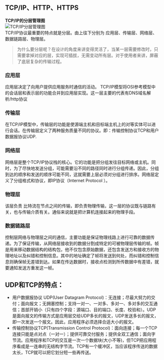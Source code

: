 ## TCP/IP、HTTP、HTTPS  
**TCP/IP的分层管理图**  
![TCP/IP分层管理图](https://pic4.zhimg.com/v2-3edf5e7e8e451f350d578a7ccd7c562b_b.jpg)  
TCP/IP协议最重要的特点就是分层。由上往下分别为 应用层、传输层、网络层、数据链路层、物理层。  
> 为什么要分层呢？在设计的角度来讲变得灵活了，当某一层需要修改时，只需要拿掉对应的层，实现可插拔，无需变动所有层。对于使用者来讲，屏蔽了底层复杂的传输过程。  
### 应用层  
应用层决定了向用户提供应用服务时通信的活动。 TCP/IP模型将OSI参考模型中的会话层和表示层的功能合并到应用层实现。这一层主要的代表有DNS域名解析/http协议  
### 传输层  
在TCP/IP模型中，传输层的功能是使源端主机和目标端主机上的对等实体可以进行会话。在传输层定义了两种服务质量不同的协议。即：传输控制协议TCP和用户数据报协议UDP.  
### 网络层  
网络层是整个TCP/IP协议栈的核心。它的功能是把分组发往目标网络或主机。同时，为了尽快地发送分组，可能需要沿不同的路径同时进行分组传递。因此，分组到达的顺序和发送的顺序可能不同，这就需要上层必须对分组进行排序。网络层定义了分组格式和协议，即IP协议（Internet Protocol ）。  
### 物理层  
该层负责 比特流在节点之间的传输，即负责物理传输，这一层的协议既与链路有关，也与传输介质有关。通俗来说就是把计算机连接起来的物理手段。  
### 数据链路层  
控制层网络与物理层之间的通信，主要功能是保证物理线路上进行可靠的数据传递。为了保证传输，从网络层接收到的数据分割成特定的可被物理层传输的帧。帧是用来移动数据结构的结构包，他不仅包含原始数据，还包含发送方和接收方的物理地址以及纠错和控制信息。其中的地址确定了帧将发送到何处，而纠错和控制信息则确保帧无差错到达。如果在传达数据时，接收点检测到所传数据中有差错，就要通知发送方重发这一帧。  
## UDP和TCP的特点：  
* 用户数据报协议 UDP(User Datagram Protocol)：无连接；尽最大努力的交付；面向报文；无拥塞控制；支持一对一、一对多、多对一、多对多的交互通信；首部开销小（只有四个字段：源端口、目的端口、长度、校验和）。UDP是面向报文的传输方式是应用层交给UDP多长的报文，UDP发送多长的报文，即一次发送一个报文。因此，应用程序必须选择合适大小的报文。  
* 传输控制协议TCP(Transmission Control Protocol)：面向连接；每一个TCP连接只能是点对点（一对一）；提供可靠交付服务；提供全双工通信；面向字节流。应用程序和TCP的交互是一次一个数据块(大小不等)，但TCP把应用程序看成是一连串的无结构字节流。TCP有一个缓冲区，当应该程序传送的数据太长，TCP就可以把它划分短一些再传送。  
  